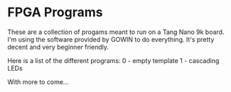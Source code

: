 # FPGA Programs 
These are a collection of progams meant to run on a Tang Nano 9k board.
I'm using the software provided by GOWIN to do everything. It's pretty decent and very beginner friendly.

Here is a list of the different programs:
0 - empty template
1 - cascading LEDs

With more to come...